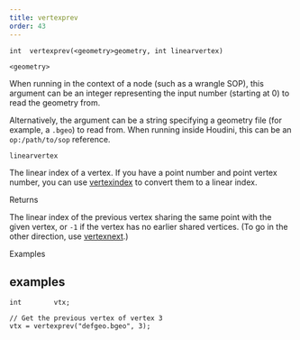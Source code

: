 ```yaml
---
title: vertexprev
order: 43
---
```

`int  vertexprev(<geometry>geometry, int linearvertex)`

`<geometry>`

When running in the context of a node (such as a wrangle SOP), this argument can be an integer representing the input number (starting at 0) to read the geometry from.

Alternatively, the argument can be a string specifying a geometry file (for example, a `.bgeo`) to read from. When running inside Houdini, this can be an `op:/path/to/sop` reference.

`linearvertex`

The linear index of a vertex.
If you have a point number and point vertex number, you can use [vertexindex](./vertexindex "Converts a primitive/vertex pair into a linear vertex.") to convert them to a linear index.

Returns

The linear index of the previous vertex sharing the same point with the given vertex,
or `-1` if the vertex has no earlier shared vertices.
(To go in the other direction, use [vertexnext](./vertexnext "Returns the linear vertex number of the next vertex sharing a point with a given vertex.").)

Examples

## examples

```vex
int        vtx;

// Get the previous vertex of vertex 3
vtx = vertexprev("defgeo.bgeo", 3);

```

